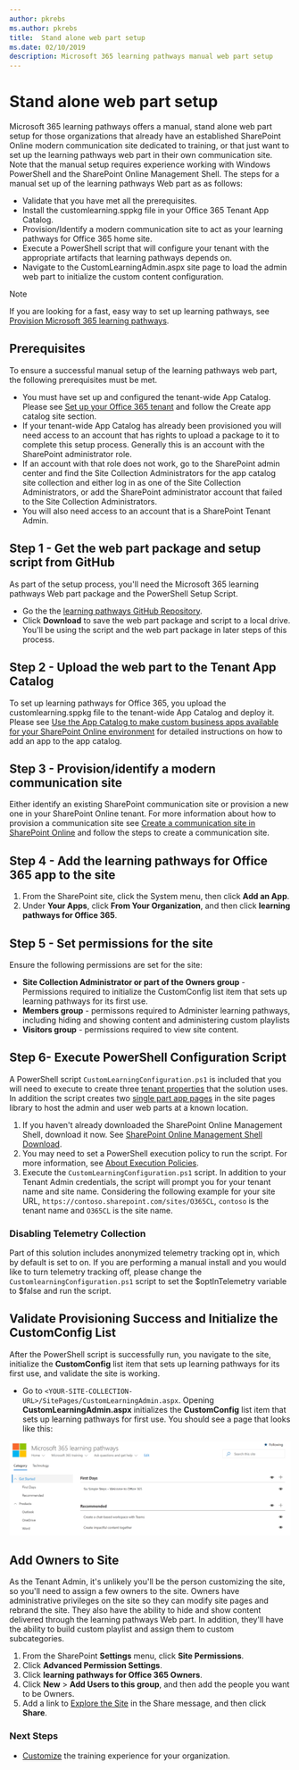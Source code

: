 ```yaml
---
author: pkrebs
ms.author: pkrebs
title:  Stand alone web part setup
ms.date: 02/10/2019
description: Microsoft 365 learning pathways manual web part setup
---
```

# Stand alone web part setup

Microsoft 365 learning pathways offers a manual, stand alone web part setup for those organizations that already have an established SharePoint Online modern communication site dedicated to training, or that just want to set up the learning pathways web part in their own communication site. Note that the manual setup requires experience working with Windows PowerShell and the SharePoint Online Management Shell. The steps for a manual set up of the learning pathways Web part as as follows:

- Validate that you have met all the prerequisites.
- Install the customlearning.sppkg file in your Office 365 Tenant App Catalog.
- Provision/Identify a modern communication site to act as your learning pathways for Office 365 home site.
- Execute a PowerShell script that will configure your tenant with the appropriate artifacts that learning pathways depends on.
- Navigate to the CustomLearningAdmin.aspx site page to load the admin web part to initialize the custom content configuration.

> [!NOTE]
> If you are looking for a fast, easy way to set up learning pathways, see [Provision Microsoft 365 learning pathways](custom_provision.md).

## Prerequisites
To ensure a successful manual setup of the learning pathways web part, the following prerequisites must be met. 

- You must have set up and configured the tenant-wide App Catalog. Please see [Set up your Office 365 tenant](https://docs.microsoft.com/en-us/sharepoint/dev/spfx/set-up-your-developer-tenant#create-app-catalog-site) and follow the Create app catalog site section. 
- If your tenant-wide App Catalog has already been provisioned you will need access to an account that has rights to upload a package to it to complete this setup process. Generally this is an account with the SharePoint administrator role. 
- If an account with that role does not work, go to the SharePoint admin center and find the Site Collection Administrators for the app catalog site collection and either log in as one of the Site Collection Administrators, or add the SharePoint administrator account that failed to the Site Collection Administrators. 
- You will also need access to an account that is a SharePoint Tenant Admin.

## Step 1 - Get the web part package and setup script from GitHub
As part of the setup process, you'll need the Microsoft 365 learning pathways Web part package and the PowerShell Setup Script.

- Go the the [learning pathways GitHub Repository](https://github.com/pnp/custom-learning-office-365).
- Click **Download** to save the web part package and script to a local drive. You'll be using the script and the web part package in later steps of this process.

## Step 2 - Upload the web part to the Tenant App Catalog
To set up learning pathways for Office 365, you upload the customlearning.sppkg file to the tenant-wide App Catalog and deploy it. Please see [Use the App Catalog to make custom business apps available for your SharePoint Online environment](https://docs.microsoft.com/en-us/sharepoint/use-app-catalog) for detailed instructions on how to add an app to the app catalog.

## Step 3 - Provision/identify a modern communication site
Either identify an existing SharePoint communication site or provision a new one in your SharePoint Online tenant. For more information about how to provision a communication site see [Create a communication site in SharePoint Online](https://support.office.com/en-us/article/create-a-communication-site-in-sharepoint-online-7fb44b20-a72f-4d2c-9173-fc8f59ba50eb) and follow the steps to create a communication site.

## Step 4 - Add the learning pathways for Office 365 app to the site

1. From the SharePoint site, click the System menu, then click **Add an App**. 
2. Under **Your Apps**, click **From Your Organization**, and then click **learning pathways for Office 365**. 

## Step 5 - Set permissions for the site
Ensure the following permissions are set for the site:
- **Site Collection Administrator or part of the Owners group** - Permissions required to  initialize the CustomConfig list item that sets up learning pathways for its first use. 
- **Members group** - permissons required to Administer learning pathways, including hiding and showing content and administering custom playlists
- **Visitors group** - permissions required to view site content. 

## Step 6- Execute PowerShell Configuration Script
A PowerShell script `CustomLearningConfiguration.ps1` is included that you will need to execute to create three [tenant properties](https://docs.microsoft.com/en-us/sharepoint/dev/spfx/tenant-properties) that the solution uses. In addition the script creates two [single part app pages](https://docs.microsoft.com/en-us/sharepoint/dev/spfx/web-parts/single-part-app-pages) in the site pages library to host the admin and user web parts at a known location.

1. If you haven't already downloaded the SharePoint Online Management Shell, download it now. See [SharePoint Online Management Shell Download](https://go.microsoft.com/fwlink/p/?LinkId=255251).
2. You may need to set a PowerShell execution policy to run the script. For more information, see [About Execution Policies](https://docs.microsoft.com/en-us/powershell/module/microsoft.powershell.core/about/about_execution_policies?view=powershell-6).
3. Execute the `CustomLearningConfiguration.ps1` script. In addition to your Tenant Admin credentials, the script will prompt you for your tenant name and site name. Considering the following example for your site URL, `https://contoso.sharepoint.com/sites/O365CL`, `contoso` is the tenant name and `O365CL` is the site name. 

### Disabling Telemetry Collection
Part of this solution includes anonymized telemetry tracking opt in, which by default is set to on. If you are performing a manual install and you would like to turn telemetry tracking off, please change the `CustomlearningConfiguration.ps1` script to set the $optInTelemetry variable to $false and run the script.

## Validate Provisioning Success and Initialize the CustomConfig List

After the PowerShell script is successfully run, you navigate to the site, initialize the **CustomConfig** list item that sets up learning pathways for its first use, and validate the site is working.

- Go to `<YOUR-SITE-COLLECTION-URL>/SitePages/CustomLearningAdmin.aspx`. Opening **CustomLearningAdmin.aspx** initializes the **CustomConfig** list item that sets up learning pathways for first use. You should see a page that looks like this:

![cg-adminapppage.png](media/cg-adminapppage.png)

## Add Owners to Site
As the Tenant Admin, it's unlikely you'll be the person customizing the site, so you'll need to assign a few owners to the site. Owners have administrative privileges on the site so they can modify site pages and rebrand the site. They also have the ability to hide and show content delivered through the learning pathways Web part. In addition, they'll have the ability to build custom playlist and assign them to custom subcategories.  

1. From the SharePoint **Settings** menu, click **Site Permissions**.
2. Click **Advanced Permission Settings**.
3. Click **learning pathways for Office 365 Owners**.
4. Click **New** > **Add Users to this group**, and then add the people you want to be Owners. 
5. Add a link to [Explore the Site](https://docs.microsoft.com/en-us/Office365/CustomLearning/custom_explore) in the Share message, and then click **Share**.

### Next Steps
- [Customize](custom_overview.md) the training experience for your organization.

